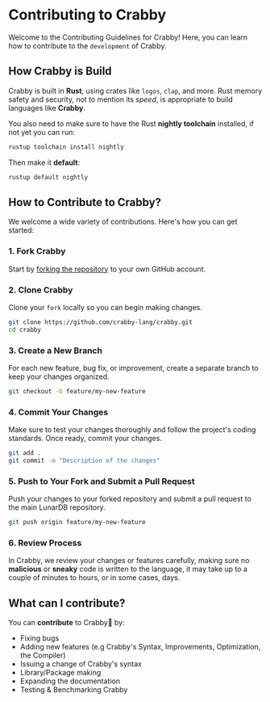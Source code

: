 # Contributing to Crabby

Welcome to the Contributing Guidelines for Crabby!
Here, you can learn how to contribute to the `development` of Crabby.

## How Crabby is Build

Crabby is built in **Rust**, using crates like `logos`, `clap`, and more. Rust memory safety and
security, not to mention its *speed*, is appropriate to build languages like **Crabby**.

You also need to make sure to have the Rust **nightly toolchain** installed, if not yet you can run:

```bash
rustup toolchain install nightly
```

Then make it **default**:

```bash
rustup default nightly
```

## How to Contribute to Crabby?

We welcome a wide variety of contributions. Here's how you can get started:

### 1. Fork Crabby

Start by [forking the repository](https://github.com/crabby-lang/crabby/fork) to your own GitHub account.

### 2. Clone Crabby

Clone your `fork` locally so you can begin making changes.

```bash
git clone https://github.com/crabby-lang/crabby.git
cd crabby
```

### 3. Create a New Branch

For each new feature, bug fix, or improvement, create a separate branch to keep your changes organized.

```bash
git checkout -b feature/my-new-feature
```

### 4. Commit Your Changes

Make sure to test your changes thoroughly and follow the project's coding standards. Once ready, commit your changes.

```bash
git add .
git commit -m "Description of the changes"
```

### 5. Push to Your Fork and Submit a Pull Request

Push your changes to your forked repository and submit a pull request to the main LunarDB repository.

```bash
git push origin feature/my-new-feature
```

### 6. Review Process

In Crabby, we review your changes or features carefully, making sure no **malicious** or **sneaky**
code is written to the language, it may take up to a couple of minutes to hours, or in some cases, days.

## What can I contribute?

You can **contribute** to Crabby🦀 by:

- Fixing bugs
- Adding new features (e.g Crabby's Syntax, Improvements, Optimization, the Compiler)
- Issuing a change of Crabby's syntax
- Library/Package making
- Expanding the documentation
- Testing & Benchmarking Crabby
